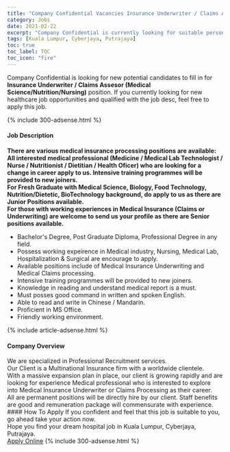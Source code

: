 ```yaml
---
title: "Company Confidential Vacancies Insurance Underwriter / Claims Assesor (Medical Science/Nutrition/Nursing)" 
category: Jobs 
date: 2021-02-22 
excerpt: "Company Confidential is currently looking for suitable person to fill in the Insurance Underwriter / Claims Assesor (Medical Science/Nutrition/Nursing) which positioned at Kuala Lumpur, Cyberjaya, Putrajaya" 
tags: [Kuala Lumpur, Cyberjaya, Putrajaya] 
toc: true 
toc_label: TOC 
toc_icon: "fire" 
--- 
```


<p>Company Confidential is looking for new potential candidates to fill in for <b>Insurance Underwriter / Claims Assesor (Medical Science/Nutrition/Nursing)</b> position. If you currently looking for new healthcare job opportunities and qualified with the job desc, feel free to apply this job.
</p>{% include 300-adsense.html %} 
<div><div><h4>Job Description</h4></div><div><div><span><div><div><strong>There are various medical insurance processing positions are available:</strong></div><div><div><strong>All interested medical professional (Medicine / Medical Lab Technologist / Nurse / Nutritionist / Dietitian / Health Oficer) who are looking for a change in career apply to us. Intensive training programmes will be provided to new joiners.</strong></div><div><strong>For Fresh Graduate with Medical Science, Biology, Food Technology, Nutrition/Dietetic, BioTechnology background, do apply to us as there are Junior Positions available.</strong></div><div><strong>For those with working experiences in Medical Insurance (Claims or Underwriting) are welcome to send us your profile as there are Senior positions available.</strong></div></div><ul><li>Bachelor's Degree, Post Graduate Diploma, Professional Degree in any field.</li><li>Possess working expeirence in Medical industry, Nursing, Medical Lab, Hospitalization &amp; Surgical are encourage to apply.</li><li>Available positions include of Medical Insurance Underwriting and Medical Claims processing.</li><li>Intensive training programmes will be provided to new joiners.</li><li>Knowledge in reading and understand medical report is a must.</li><li>Must posses good command in written and spoken English.</li><li>Able to read and write in Chinese / Mandarin.</li><li>Proficient in MS Office.</li><li>Friendly working environment.</li></ul></div></span></div></div></div> 
{% include article-adsense.html %} 
<div><div><h4>Company Overview</h4></div><div><div><span><div><div>We are specialized in Professional Recruitment services.</div><div>Our Client is a Multinational Insurance firm with a worldwide clientele.</div><div>With a massive expansion plan in place, our client is growing rapidly and are looking for experience Medical professional who is interested to explore into Medical Insurance Underwriter or Claims Processing as their career.&#160;</div><div>All are permanent positions will be directly hire by our client. Staff benefits are good and remuneration package will commensurate with experience.</div></div></span></div></div></div> 
#### How To Apply 
If you confident and feel that this job is suitable to you, go ahead take your action now. <br/> 
Hope you find your dream hospital job in Kuala Lumpur, Cyberjaya, Putrajaya. <br/> 
<a href="https://www.jobstreet.com.my/en/job/insurance-underwriter-claims-assesor-medical-science-nutrition-nursing-4484051?jobId=jobstreet-my-job-4484051" class="btn btn--warning" target="_blank" rel="nofollow noopenner">Apply Online</a> 
{% include 300-adsense.html %} 